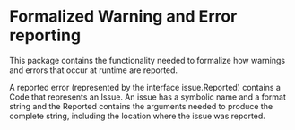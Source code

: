 # Formalized Warning and Error reporting

This package contains the functionality needed to formalize how warnings
and errors that occur at runtime are reported.

A reported error (represented by the interface issue.Reported) contains
a Code that represents an Issue. An issue has a symbolic name and
a format string and the Reported contains the arguments needed to
produce the complete string, including the location where the issue
was reported.
